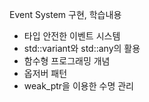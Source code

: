 

Event System 구현, 학습내용

- 타입 안전한 이벤트 시스템
- std::variant와 std::any의 활용
- 함수형 프로그래밍 개념
- 옵저버 패턴
- weak_ptr을 이용한 수명 관리


